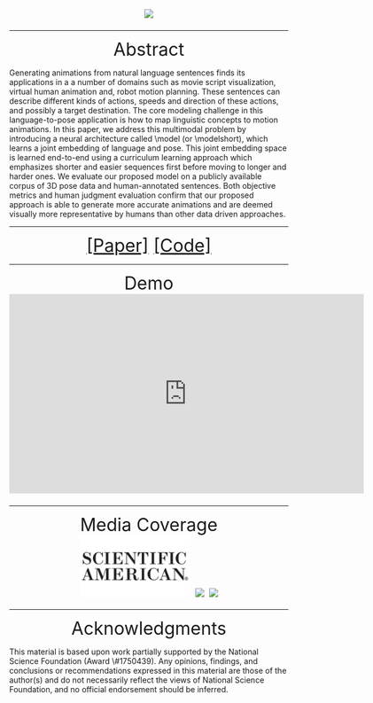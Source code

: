 <p align="center">
    <font size="6">
        <img src="images/overview.png">
    </font>
</p>

<hr>

<p align="center">
    <font size="6">
	Abstract
	</font>
</p>
Generating animations from natural language sentences finds its applications in a a number of domains such as movie script visualization, virtual human animation and, robot motion planning. These sentences can describe different kinds of actions, speeds and direction of these actions, and possibly a target destination. The core modeling challenge in this language-to-pose application is how to map linguistic concepts to motion animations. In this paper, we address this multimodal problem by introducing a neural architecture called \model (or \modelshort), which learns a joint embedding of language and pose. This joint embedding space is learned end-to-end using a curriculum learning approach which emphasizes shorter and easier sequences first before moving to longer and harder ones. We evaluate our proposed model on a publicly available corpus of 3D pose data and human-annotated sentences. Both objective metrics and human judgment evaluation confirm that our proposed approach is able to generate more accurate animations and are deemed visually more representative by humans than other data driven approaches.	

<hr>
<p align="center">
    <font size="6">
        <a href="https://arxiv.org/abs/1907.01108">[Paper]</a>
        <a href="https://github.com/chahuja/language2pose">[Code]</a>
    </font>
</p>

<hr>
<p align="center">
<font size="6">
Demo
<br>
<iframe width="640" height="360" src="https://www.youtube.com/embed/zfllpcBlAVI" frameborder="0" allow="accelerometer; autoplay; encrypted-media; gyroscope; picture-in-picture" allowfullscreen></iframe>
</font>
</p>

<hr>
<p align="center">
    <font size="6">
        Media Coverage
        <br>
		<a href="https://www.scientificamerican.com/article/drenchable-drones-prickly-cells-and-face-tracked-chimps-science-gifs-to-start-your-week/"><img src="images/scientificamerican-logo.png" width="200"></a>
        <a href="https://medium.com/syncedreview/cmu-creates-language2pose-model-that-generates-animations-from-text-5a08b5f71e97"><img src="images/synced-logo.jpeg" width="200"></a>
        <a href="https://venturebeat.com/2019/09/11/ai-researchers-translate-language-into-physical-movement/"><img src="images/vb-logo.jpeg" width="170"></a>
    </font>
</p>

<hr>
<p align="center">
    <font size="6">
	Acknowledgments
	</font>
</p>
This material is based upon work partially supported by the National Science Foundation (Award \#1750439). Any opinions, findings, and conclusions or recommendations expressed in this material are those of the author(s) and do not necessarily reflect the views of National Science Foundation, and no official endorsement should be inferred.
